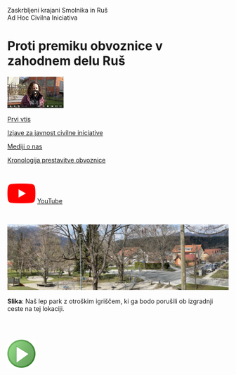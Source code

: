 
Zaskrbljeni krajani Smolnika in Ruš
<br/>
Ad Hoc Civilna Iniciativa 


# Proti premiku obvoznice v zahodnem delu Ruš

<!-- <br/>  -->

[![Vecer](./pic/vecer_video_small.png)](https://youtu.be/wASHrHIMiEA)

<!-- <br/>  -->

[Prvi vtis](./index-prvi-vtis.md)


[Izjave za javnost civilne iniciative](./index-izjave-za-javnost.md)


[Mediji o nas](./index-mediji-o-nas.md)


[Kronologija prestavitve obvoznice](./index-kronologija.md)

<br/>

[![YouTube](./pic/youtube_social_icon_red.png)](https://www.youtube.com/channel/UCzbhPLXfnbyppRB6SSwscTA)
[YouTube](https://www.youtube.com/channel/UCzbhPLXfnbyppRB6SSwscTA)

<br/>

![Igrisce](./pic/2022-04-04-ParkIgrisceViadukt-light.jpg)

**Slika**: Naš lep park z otroškim igriščem, ki ga  bodo porušili ob izgradnji ceste na tej lokaciji.


<br/>
<br/>
	
![GIT](./pic/status_work_green_64x64.png)